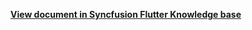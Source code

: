 **[View document in Syncfusion Flutter Knowledge base](https://www.syncfusion.com/kb/12745/how-to-notify-when-an-appointment-reminder-action-changed-in-the-wpf-scheduler-calendar)**
